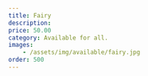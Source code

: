```yaml
---
title: Fairy
description: 
price: 50.00
category: Available for all.
images: 
    - /assets/img/available/fairy.jpg
order: 500
---
```

